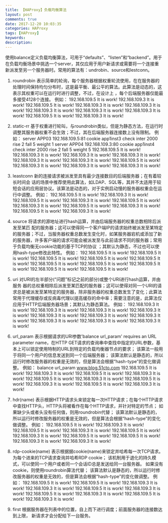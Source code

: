 ```yaml
---
title: 【HAProxy】负载均衡算法
layout: post
comments: true
date: 2017-12-20 10:03:35
categories: HAProxy
tags: [HAProxy]
keywords:
description:
---
```

使用balance定义负载均衡算法，可用于“defaults”、“listen”和“backend”。用于在负载均衡场景中挑选一个server，其仅应用于用户新请求或需要将一个连接重新派发至另一个服务器时。常用的算法有：undrobin、source和lestconn。

<!-- more -->

1. roundrobin
表示简单的轮询，每个服务器根据权重轮流使用，在在服务器的处理时间保持均匀分布时，这是最平衡、最公平的算法。此算法是动态的，这表示其权重可以在运行时进行调整，不过，在设计上 ，每个后端服务器仅能最多接受4128个连接。
例如：
192.168.109.5  It is work!
192.168.109.3 It is work!
192.168.109.5  It is work!
192.168.109.3 It is work!
192.168.109.3 It is work!
192.168.109.3 It is work!
192.168.109.3 It is work!
192.168.109.3 It is work!
192.168.109.5  It is work!
192.168.109.3 It is work!

2. static-rr
基于权重进行轮叫，与roundrobin类似，但是为静态方法，在运行时调整其服务器权重不会生效；不过，其在后端服务器连接数上没有限制。
例如：
server APP03 192.168.109.5:81 cookie app1inst3 check inter 2000 rise 2 fall 5  weight 1
server APP04 192.168.109.3:80 cookie app1inst4 check inter 2000 rise 2 fall 5  weight 5
192.168.109.5  It is work!
192.168.109.3 It is work!
192.168.109.3 It is work!
192.168.109.3 It is work!
192.168.109.3 It is work!
192.168.109.3 It is work!
192.168.109.5  It is work!
192.168.109.3 It is work!
192.168.109.3 It is work!
192.168.109.3 It is work!

3. leastconn
新的连接请求被派发至具有最少连接数目的后端服务器；在有着较长时间会 话的场景中推荐使用此算法，如LDAP、SQL等，其并不太适用于较短会话的应用层协议。该算法是动态的，对于实例启动慢的服务器权重会在运行中调整。
例如：
192.168.109.5  It is work!
192.168.109.3 It is work!
192.168.109.5  It is work!
192.168.109.3 It is work!
192.168.109.5  It is work!
192.168.109.3 It is work!
192.168.109.5  It is work!
192.168.109.3 It is work!
192.168.109.5  It is work!
192.168.109.3 It is work!

4. source
将请求的源地址进行hash运算，并由后端服务器的权重总数相除后派发至某匹 配的服务器；这可以使得同一个客户端IP的请求始终被派发至某特定的服务器；不过，当服务器权重总数发生变化时，如某服务器宕机或添加了新的服务器，许多客户端的请求可能会被派发至与此前请求不同的服务器；常用于负载均衡无cookie功能的基于TCP的协议 ；其默认为静态，不过也可以使用hash-type修改此特性。
例如：
192.168.109.5  It is work!
192.168.109.5  It is work!
192.168.109.5  It is work!
192.168.109.5  It is work!
192.168.109.5  It is work!
192.168.109.5  It is work!
192.168.109.5  It is work!
192.168.109.5  It is work!
192.168.109.5  It is work!
192.168.109.5  It is work!

5. uri
对URI的左半部分(“问题”标记之前的部分)或整个URI进行hash运算，并由服务 器的总权重相除后派发至某匹配的服务器；这可以使得对同一个URI的请求总是被派发至某特定的服务器，除非服务器的权重总数发生了变化；此算法常用于代理缓存或反病毒代理以提高缓存的命中率；需要注意的是，此算法仅应用于HTTP后端服务器场景；其默认为静态算法。
例如：
192.168.109.3 It is work!
192.168.109.3 It is work!
192.168.109.3 It is work!
192.168.109.3 It is work!
192.168.109.3 It is work!
192.168.109.3 It is work!
192.168.109.3 It is work!
192.168.109.3 It is work!
192.168.109.3 It is work!
192.168.109.3 It is work!

6. url_param
表示根据请求的URl参数'balance url_param' requires an URL parameter name，在HTTP GET请求的查询串中查找<param>中指定的URL参数，基本上可以锁定使用特制的URL到特定的负载均衡器节点的要求；
该算法一般用于将同一个用户的信息发送到同一个后端服务器；
该算法默认是静态的，所以运行时修改服务器的权重是无效的，但是算法会根据“hash-type”的变化做调整。
例如：
balance url_param www.blog.51cto.com
192.168.109.5  It is work!
192.168.109.3 It is work!
192.168.109.5  It is work!
192.168.109.3 It is work!
192.168.109.5  It is work!
192.168.109.3 It is work!
192.168.109.5  It is work!
192.168.109.3 It is work!
192.168.109.5  It is work!
192.168.109.3 It is work!

7. hdr(name)
表示根据HTTP请求头来锁定每一次HTTP请求；在每个HTTP请求中查找HTTP头<name>，HTTP头<name>将被看作在每个HTTP请求，并针对特定的节点；
如果缺少头或者头没有任何值，则用roundrobin代替；
该算法默认是静态的，所以运行时修改服务器的权重是无效的，但是算法会根据“hash-type”的变化做调整。
例如：
192.168.109.5  It is work!
192.168.109.3 It is work!
192.168.109.5  It is work!
192.168.109.3 It is work!
192.168.109.5  It is work!
192.168.109.3 It is work!
192.168.109.5  It is work!
192.168.109.5  It is work!
192.168.109.3 It is work!
192.168.109.3 It is work!

8. rdp-cookie(name)
表示根据据cookie(name)来锁定并哈希每一次TCP请求。为每个进来的TCP请求查询并哈希RDP cookie<name>；
该机制用于退化的持久模式，可以使同一个用户或者同一个会话ID总是发送给同一台服务器。
如果没有cookie，则使用roundrobin算法代替；
该算法默认是静态的，所以运行时修改服务器的权重是无效的，但是算法会根据“hash-type”的变化做调整。
例如：
192.168.109.5  It is work!
192.168.109.5  It is work!
192.168.109.3 It is work!
192.168.109.3 It is work!
192.168.109.5  It is work!
192.168.109.3 It is work!
192.168.109.5  It is work!
192.168.109.3 It is work!
192.168.109.5  It is work!
192.168.109.3 It is work!

9. first
根据服务器在列表中的位置，自上而下进行调度；前面服务器的连接数达到上限， 新请求才会分配给下一台服务。